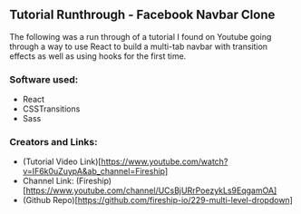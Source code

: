 ## Tutorial Runthrough - Facebook Navbar Clone
The following was a run through of a tutorial I found on Youtube going through a way to use React to build a multi-tab navbar with transition effects as well as using hooks for the first time.

### Software used:
- React
- CSSTransitions
- Sass

### Creators and Links:
- (Tutorial Video Link)[https://www.youtube.com/watch?v=IF6k0uZuypA&ab_channel=Fireship]
- Channel Link: (Fireship)[https://www.youtube.com/channel/UCsBjURrPoezykLs9EqgamOA]
- (Github Repo)[https://github.com/fireship-io/229-multi-level-dropdown]
